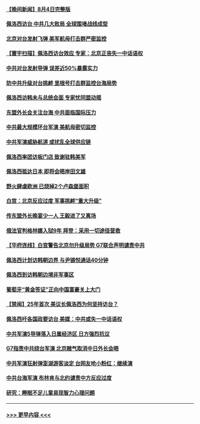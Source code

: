 #### [【晚间新闻】8月4日完整版](../pages/prog202/a103495125.md?t=08051301) 
#### [佩洛西访台 中共几大败局 全球围堵战线成型](../pages/prog202/a103495173.md?t=08051301) 
#### [北京对台发射飞弹 美军航母打击群严密监控](../pages/prog202/a103495210.md?t=08051301) 
#### [【寰宇扫描】佩洛西访台效应 专家：北京正丧失一中话语权](../pages/prog202/a103495177.md?t=08051301) 
#### [中共对台发射导弹 误差近50%暴露实力](../pages/prog202/a103495135.md?t=08051301) 
#### [防中共升级对台挑衅 里根号打击群监控台海局势](../pages/prog202/a103494991.md?t=08051301) 
#### [佩洛西访韩未与总统会面 专家忧同盟动摇](../pages/prog202/a103494818.md?t=08051301) 
#### [东盟外长会关注台海 中共面临国际压力](../pages/prog202/a103495004.md?t=08051301) 
#### [中共最大规模环台军演 美航母密切监控](../pages/prog202/a103495002.md?t=08051301) 
#### [中共军演威胁航道 或扰乱全球供应链](../pages/prog202/a103495019.md?t=08051301) 
#### [佩洛西率团访板门店 致谢驻韩美军](../pages/prog202/a103495009.md?t=08051301) 
#### [佩洛西抵达日本 即将会晤岸田文雄](../pages/prog202/a103494954.md?t=08051301) 
#### [野火肆虐欧洲 已烧掉2个卢森堡面积](../pages/prog202/a103494956.md?t=08051301) 
#### [白宫：北京反应过度 军事挑衅“重大升级”](../pages/prog202/a103494893.md?t=08051301) 
#### [传东盟外长晚宴少一人 王毅进了又离场](../pages/prog202/a103494843.md?t=08051301) 
#### [俄法官判格林娜入狱9年 拜登：采用一切途径营救](../pages/prog202/a103494667.md?t=08051301) 
#### [【华府连线】白宫警告北京勿升级局势 G7联合声明谴责中共](../pages/prog202/a103494824.md?t=08051301) 
#### [佩洛西计划访韩朝边界 与尹锡悦通话40分钟](../pages/prog202/a103494822.md?t=08051301) 
#### [佩洛西到访韩朝边境非军事区](../pages/prog202/a103494800.md?t=08051301) 
#### [葡萄牙“黄金签证”正向中国富豪关上大门](../pages/prog202/a103494646.md?t=08051301) 
#### [【禁闻】25年首次 美议长佩洛西为何坚持访台？](../pages/prog202/a103494731.md?t=08051301) 
#### [佩洛西吁各国政要访台 美媒：中共或失一中话语权](../pages/prog202/a103494697.md?t=08051301) 
#### [中共军演5导弹落入日属经济区 日方强烈抗议](../pages/prog202/a103494702.md?t=08051301) 
#### [G7指责中共绕台军演 北京赌气取消中日外长会晤](../pages/prog202/a103494663.md?t=08051301) 
#### [中共军演狂射弹澎湖游客淡定 台网友呛小粉红：继续演](../pages/prog202/a103494661.md?t=08051301) 
#### [中共台海军演 布林肯与北约谴责中方反应过度](../pages/prog202/a103494650.md?t=08051301) 
#### [研究：睡眠不足儿童易现智力心理问题](../pages/prog202/a103494567.md?t=08051301) 

----
#### [ >>> 更早内容 <<< ](../indexes/prog202-earlier.md)
